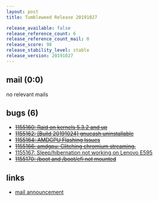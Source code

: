 ```yaml
---
layout: post
title: Tumbleweed Release 20191027

release_available: false
release_reference_count: 6
release_reference_count_mail: 0
release_score: 98
release_stability_level: stable
release_version: 20191027
---
```


## mail (0:0)

no relevant mails

## bugs (6)

<!--more-->

- ~~[1155160: Raid on kernels 5.3.2 and up](https://bugzilla.opensuse.org/show_bug.cgi?id=1155160)~~
- ~~[1155162: \[Build 20191024\] gnucash uninstallable](https://bugzilla.opensuse.org/show_bug.cgi?id=1155162)~~
- ~~[1155164: AMDGPU Flashing Issues](https://bugzilla.opensuse.org/show_bug.cgi?id=1155164)~~
- ~~[1155166: amdgpu: Glitching chromium streaming.](https://bugzilla.opensuse.org/show_bug.cgi?id=1155166)~~
- [1155167: Sleep/hibernation not working on Lenovo E595](https://bugzilla.opensuse.org/show_bug.cgi?id=1155167)
- ~~[1155170: /boot and /boot/efi not mounted](https://bugzilla.opensuse.org/show_bug.cgi?id=1155170)~~



## links

- [mail announcement](https://lists.opensuse.org/opensuse-factory/2019-10/msg00375.html)
